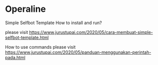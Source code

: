 # Operaline
Simple Selfbot Template 
How to install and run?

please visit https://www.jurustupai.com/2020/05/cara-membuat-simple-selfbot-template.html

How to use commands please visit https://www.jurustupai.com/2020/05/panduan-menggunakan-perintah-pada.html
